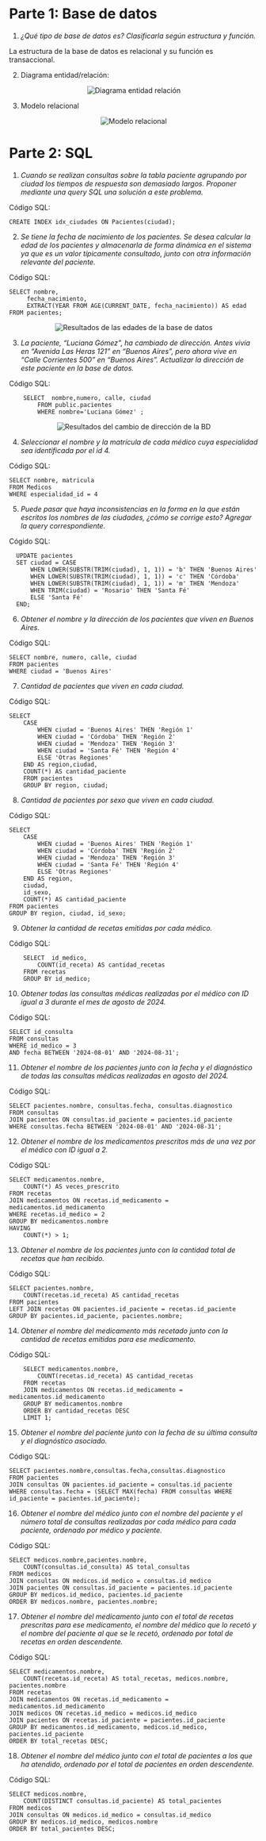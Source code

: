 # **Parte 1: Base de datos** 
1) *¿Qué tipo de base de datos es? Clasificarla según estructura y función.*

 La estructura de la base de datos es relacional y su función es transaccional. 
 
2) Diagrama entidad/relación: 

<p align="center">
   <img src="imágenes/Diagrama entidad-Relación.jpg" alt="Diagrama entidad relación">
  </p>

3) Modelo relacional
<p align="center">
   <img src="imágenes/modelo_relacional.drawio.png" alt="Modelo relacional">
  </p>

 
# **Parte 2: SQL**

 1) *Cuando se realizan consultas sobre la tabla paciente agrupando por ciudad los tiempos de respuesta son demasiado largos. Proponer mediante una query SQL una
solución a este problema.*

Código SQL:

    CREATE INDEX idx_ciudades ON Pacientes(ciudad);

 2) *Se tiene la fecha de nacimiento de los pacientes. Se desea calcular la edad de los
pacientes y almacenarla de forma dinámica en el sistema ya que es un valor
típicamente consultado, junto con otra información relevante del paciente.*

Código SQL:
  
    SELECT nombre, 
         fecha_nacimiento, 
         EXTRACT(YEAR FROM AGE(CURRENT_DATE, fecha_nacimiento)) AS edad
    FROM pacientes;
<p align="center">
   <img src="imágenes/Edades.png" alt="Resultados de las edades de la base de datos">
  </p>

3) *La paciente, “Luciana Gómez”, ha cambiado de dirección. Antes vivía en “Avenida
Las Heras 121” en “Buenos Aires”, pero ahora vive en “Calle Corrientes 500” en
“Buenos Aires”. Actualizar la dirección de este paciente en la base de datos.*

Código SQL:

        SELECT  nombre,numero, calle, ciudad
        	FROM public.pacientes
        	WHERE nombre='Luciana Gómez' ;

<p align="center">
   <img src="imágenes/cambio de calle.png" alt="Resultados del cambio de dirección de la BD">
  </p>
  
4) *Seleccionar el nombre y la matrícula de cada médico cuya especialidad sea
identificada por el id 4.*

Código SQL: 

    SELECT nombre, matricula
    FROM Medicos
    WHERE especialidad_id = 4

5) *Puede pasar que haya inconsistencias en la forma en la que están escritos los
nombres de las ciudades, ¿cómo se corrige esto? Agregar la query correspondiente.* 

Cógido SQL: 

      UPDATE pacientes
      SET ciudad = CASE
          WHEN LOWER(SUBSTR(TRIM(ciudad), 1, 1)) = 'b' THEN 'Buenos Aires'
          WHEN LOWER(SUBSTR(TRIM(ciudad), 1, 1)) = 'c' THEN 'Córdoba'
          WHEN LOWER(SUBSTR(TRIM(ciudad), 1, 1)) = 'm' THEN 'Mendoza'
          WHEN TRIM(ciudad) = 'Rosario' THEN 'Santa Fé'
          ELSE 'Santa Fé'
      END;

6) *Obtener el nombre y la dirección de los pacientes que viven en Buenos Aires.*

Código SQL:

    SELECT nombre, numero, calle, ciudad
    FROM pacientes
    WHERE ciudad = 'Buenos Aires'

7) *Cantidad de pacientes que viven en cada ciudad.*

Código SQL:

    SELECT 
        CASE
            WHEN ciudad = 'Buenos Aires' THEN 'Región 1'
            WHEN ciudad = 'Córdoba' THEN 'Región 2'
            WHEN ciudad = 'Mendoza' THEN 'Región 3'
            WHEN ciudad = 'Santa Fé' THEN 'Región 4'
            ELSE 'Otras Regiones'
        END AS region,ciudad,
        COUNT(*) AS cantidad_paciente
        FROM pacientes
        GROUP BY region, ciudad;

8) *Cantidad de pacientes por sexo que viven en cada ciudad.* 

Código SQL:

    SELECT 
        CASE
            WHEN ciudad = 'Buenos Aires' THEN 'Región 1'
            WHEN ciudad = 'Córdoba' THEN 'Región 2'
            WHEN ciudad = 'Mendoza' THEN 'Región 3'
            WHEN ciudad = 'Santa Fé' THEN 'Región 4'
            ELSE 'Otras Regiones'
        END AS region,
        ciudad,
        id_sexo,
        COUNT(*) AS cantidad_paciente
    FROM pacientes
    GROUP BY region, ciudad, id_sexo;

9) *Obtener la cantidad de recetas emitidas por cada médico.*

Código SQL: 

        SELECT  id_medico,
            COUNT(id_receta) AS cantidad_recetas
        FROM recetas
        GROUP BY id_medico;
10) *Obtener todas las consultas médicas realizadas por el médico con ID igual a 3
durante el mes de agosto de 2024.*

Código SQL:

    SELECT id_consulta
    FROM consultas
    WHERE id_medico = 3
    AND fecha BETWEEN '2024-08-01' AND '2024-08-31';

11) *Obtener el nombre de los pacientes junto con la fecha y el diagnóstico de todas las
consultas médicas realizadas en agosto del 2024.*

Código SQL: 

    SELECT pacientes.nombre, consultas.fecha, consultas.diagnostico
    FROM consultas
    JOIN pacientes ON consultas.id_paciente = pacientes.id_paciente
    WHERE consultas.fecha BETWEEN '2024-08-01' AND '2024-08-31';

12) *Obtener el nombre de los medicamentos prescritos más de una vez por el médico
con ID igual a 2.* 

Código SQL:

    SELECT medicamentos.nombre,
        COUNT(*) AS veces_prescrito
    FROM recetas 
    JOIN medicamentos ON recetas.id_medicamento = medicamentos.id_medicamento
    WHERE recetas.id_medico = 2
    GROUP BY medicamentos.nombre
    HAVING 
        COUNT(*) > 1;

  13)  *Obtener el nombre de los pacientes junto con la cantidad total de recetas que han
recibido.*

Código SQL:

    SELECT pacientes.nombre,
        COUNT(recetas.id_receta) AS cantidad_recetas
    FROM pacientes
    LEFT JOIN recetas ON pacientes.id_paciente = recetas.id_paciente
    GROUP BY pacientes.id_paciente, pacientes.nombre;

14) *Obtener el nombre del medicamento más recetado junto con la cantidad de recetas
emitidas para ese medicamento.*

Código SQL:

        SELECT medicamentos.nombre,
            COUNT(recetas.id_receta) AS cantidad_recetas
        FROM recetas 
        JOIN medicamentos ON recetas.id_medicamento = medicamentos.id_medicamento
        GROUP BY medicamentos.nombre
        ORDER BY cantidad_recetas DESC
        LIMIT 1;

15) *Obtener el nombre del paciente junto con la fecha de su última consulta y el
diagnóstico asociado.*

Código SQL:

    SELECT pacientes.nombre,consultas.fecha,consultas.diagnostico
    FROM pacientes
    JOIN consultas ON pacientes.id_paciente = consultas.id_paciente
    WHERE consultas.fecha = (SELECT MAX(fecha) FROM consultas WHERE id_paciente = pacientes.id_paciente);

  

16) *Obtener el nombre del médico junto con el nombre del paciente y el número total de
consultas realizadas por cada médico para cada paciente, ordenado por médico y
paciente.*

Código SQL: 
    
    SELECT medicos.nombre,pacientes.nombre,
        COUNT(consultas.id_consulta) AS total_consultas
    FROM medicos
    JOIN consultas ON medicos.id_medico = consultas.id_medico
    JOIN pacientes ON consultas.id_paciente = pacientes.id_paciente
    GROUP BY medicos.id_medico, pacientes.id_paciente
    ORDER BY medicos.nombre, pacientes.nombre;

17) *Obtener el nombre del medicamento junto con el total de recetas prescritas para ese
medicamento, el nombre del médico que lo recetó y el nombre del paciente al que se
le recetó, ordenado por total de recetas en orden descendente.*

Código SQL: 

    SELECT medicamentos.nombre,
        COUNT(recetas.id_receta) AS total_recetas, medicos.nombre, pacientes.nombre
    FROM recetas 
    JOIN medicamentos ON recetas.id_medicamento = medicamentos.id_medicamento
    JOIN medicos ON recetas.id_medico = medicos.id_medico
    JOIN pacientes ON recetas.id_paciente = pacientes.id_paciente
    GROUP BY medicamentos.id_medicamento, medicos.id_medico, pacientes.id_paciente
    ORDER BY total_recetas DESC;


18) *Obtener el nombre del médico junto con el total de pacientes a los que ha atendido,
ordenado por el total de pacientes en orden descendente.*

Código SQL:

    SELECT medicos.nombre,
        COUNT(DISTINCT consultas.id_paciente) AS total_pacientes
    FROM medicos
    JOIN consultas ON medicos.id_medico = consultas.id_medico
    GROUP BY medicos.id_medico, medicos.nombre
    ORDER BY total_pacientes DESC;







  






